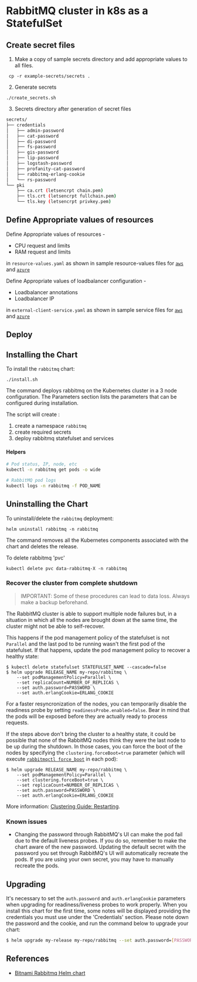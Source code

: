 # RabbitMQ cluster in k8s as a StatefulSet

## Create secret files

1. Make a copy of sample secrets directory and add appropriate values to all files.

```console
 cp -r example-secrets/secrets .
```
2. Generate secrets 
```
./create_secrets.sh
```
3. Secrets directory after generation of secret files
```sh
secrets/
├── credentials
│   ├── admin-password
│   ├── cat-password
│   ├── di-password
│   ├── fs-password
│   ├── gis-password
│   ├── lip-password
│   ├── logstash-password
│   ├── profanity-cat-password
│   ├── rabbitmq-erlang-cookie
│   └── rs-password
└── pki
    ├── ca.crt (letsencrpt chain.pem)
    ├── tls.crt (letsencrpt fullchain.pem) 
    └── tls.key (letsencrpt privkey.pem)
```

## Define Appropriate values of resources

Define Appropriate values of resources -
- CPU request and limits
- RAM request and limits

in `resource-values.yaml` as shown in sample resource-values files for [`aws`](./example-aws-resource-values.yaml) and [`azure`](./example-azure-resource-values.yaml)

Define Appropriate values of loadbalancer configuration -
- Loadbalancer annotations
- Loadbalancer IP

in `external-client-service.yaml` as shown in sample service files for [`aws`](./external-client-aws-service.yaml) and [`azure`](./external-client-azure-service.yaml)

## Deploy
## Installing the Chart

To install the `rabbitmq` chart:

```console
./install.sh
```
The command deploys rabbitmq on the Kubernetes cluster in a 3 node configuration. The Parameters section lists the parameters that can be configured during installation.


The script will create :
1. create a namespace `rabbitmq`
2. create required secrets
3. deploy rabbitmq statefulset and services

#### Helpers
```sh
# Pod status, IP, node, etc
kubectl -n rabbitmq get pods -o wide

# RabbitMQ pod logs
kubectl logs -n rabbitmq -f POD_NAME
```
## Uninstalling the Chart

To uninstall/delete the `rabbitmq` deployment:

```console
helm uninstall rabbitmq -n rabbitmq
```
The command removes all the Kubernetes components associated with the chart and deletes the release.


To delete rabbitmq 'pvc'
```console
kubectl delete pvc data-rabbitmq-X -n rabbitmq
```
### Recover the cluster from complete shutdown

> IMPORTANT: Some of these procedures can lead to data loss. Always make a backup beforehand.

The RabbitMQ cluster is able to support multiple node failures but, in a situation in which all the nodes are brought down at the same time, the cluster might not be able to self-recover.

This happens if the pod management policy of the statefulset is not `Parallel` and the last pod to be running wasn't the first pod of the statefulset. If that happens, update the pod management policy to recover a healthy state:

```console
$ kubectl delete statefulset STATEFULSET_NAME --cascade=false
$ helm upgrade RELEASE_NAME my-repo/rabbitmq \
    --set podManagementPolicy=Parallel \
    --set replicaCount=NUMBER_OF_REPLICAS \
    --set auth.password=PASSWORD \
    --set auth.erlangCookie=ERLANG_COOKIE
```

For a faster resyncronization of the nodes, you can temporarily disable the readiness probe by setting `readinessProbe.enabled=false`. Bear in mind that the pods will be exposed before they are actually ready to process requests.

If the steps above don't bring the cluster to a healthy state, it could be possible that none of the RabbitMQ nodes think they were the last node to be up during the shutdown. In those cases, you can force the boot of the nodes by specifying the `clustering.forceBoot=true` parameter (which will execute [`rabbitmqctl force_boot`](https://www.rabbitmq.com/rabbitmqctl.8.html#force_boot) in each pod):

```console
$ helm upgrade RELEASE_NAME my-repo/rabbitmq \
    --set podManagementPolicy=Parallel \
    --set clustering.forceBoot=true \
    --set replicaCount=NUMBER_OF_REPLICAS \
    --set auth.password=PASSWORD \
    --set auth.erlangCookie=ERLANG_COOKIE
```

More information: [Clustering Guide: Restarting](https://www.rabbitmq.com/clustering.html#restarting).

### Known issues

- Changing the password through RabbitMQ's UI can make the pod fail due to the default liveness probes. If you do so, remember to make the chart aware of the new password. Updating the default secret with the password you set through RabbitMQ's UI will automatically recreate the pods. If you are using your own secret, you may have to manually recreate the pods.

## Upgrading

It's necessary to set the `auth.password` and `auth.erlangCookie` parameters when upgrading for readiness/liveness probes to work properly. When you install this chart for the first time, some notes will be displayed providing the credentials you must use under the 'Credentials' section. Please note down the password and the cookie, and run the command below to upgrade your chart:

```bash
$ helm upgrade my-release my-repo/rabbitmq --set auth.password=[PASSWORD] --set auth.erlangCookie=[RABBITMQ_ERLANG_COOKIE]
```
## References

- [Bitnami Rabbitmq Helm chart](https://github.com/bitnami/charts/tree/main/bitnami/rabbitmq)
